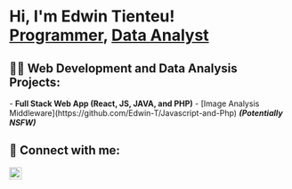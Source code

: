 <h1>Hi, I'm Edwin Tienteu! <br/><a href="https://github.com/Edwin-T">Programmer</a>, <a href="https://www.linkedin.com/in/edwin-tienteu-7994bb287/">Data Analyst</a>

<h2>👨‍💻 Web Development and Data Analysis Projects:</h2>
- <b>Full Stack Web App (React, JS, JAVA, and PHP)</b>
  - [Image Analysis Middleware](https://github.com/Edwin-T/Javascript-and-Php) <b><i>(Potentially NSFW)</b></i>

<h2> 🤳 Connect with me:</h2>

[<img align="left" alt="Edwin Tienteu | LinkedIn" width="22px" src="https://cdn.jsdelivr.net/npm/simple-icons@v3/icons/linkedin.svg" />][linkedin]


[linkedin]: https://www.linkedin.com/in/edwin-tienteu-7994bb287/

<!--
**joshmadakor1/joshmadakor1** is a ✨ _special_ ✨ repository because its `README.md` (this file) appears on your GitHub profile.

Here are some ideas to get you started:

- 🔭 I’m currently working on ...
- 🌱 I’m currently learning ...
- 👯 I’m looking to collaborate on ...
- 🤔 I’m looking for help with ...
- 💬 Ask me about ...
- 📫 How to reach me: ...
- 😄 Pronouns: ...
- ⚡ Fun fact: ...
-->


